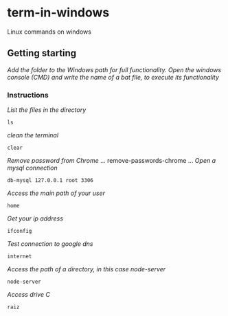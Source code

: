 # term-in-windows
 Linux commands on windows

## Getting starting
_Add the folder to the Windows path for full functionality._
_Open the windows console (CMD) and write the name of a bat file, to execute its functionality_

### Instructions
_List the files in the directory_
```
ls
```
_clean the terminal_
```
clear
```
_Remove password from Chrome_
...
remove-passwords-chrome
...
_Open a mysql connection_
```
db-mysql 127.0.0.1 root 3306
```
_Access the main path of your user_
```
home
```
_Get your ip address_
```
ifconfig
```
_Test connection to google dns_
```
internet
```
_Access the path of a directory, in this case node-server_
```
node-server
```
_Access drive C_
```
raiz
```